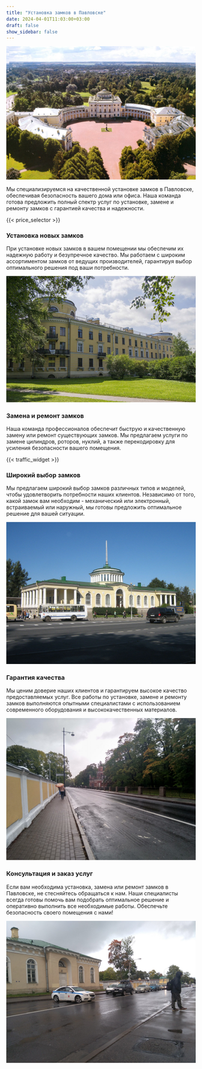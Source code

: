 ```yaml
---
title: "Установка замков в Павловске"
date: 2024-04-01T11:03:00+03:00
draft: false
show_sidebar: false
---
```


![Установка замков в Павловске](Pavlovsk1.jpg)

Мы специализируемся на качественной установке замков в Павловске, обеспечивая безопасность вашего дома или офиса. Наша команда готова предложить полный спектр услуг по установке, замене и ремонту замков с гарантией качества и надежности.

{{< price_selector >}}

### Установка новых замков

При установке новых замков в вашем помещении мы обеспечим их надежную работу и безупречное качество. Мы работаем с широким ассортиментом замков от ведущих производителей, гарантируя выбор оптимального решения под ваши потребности.

![Установка замков в Павловске](Pavlovsk2.jpg)

### Замена и ремонт замков

Наша команда профессионалов обеспечит быструю и качественную замену или ремонт существующих замков. Мы предлагаем услуги по замене цилиндров, роторов, нуклий, а также перекодировку для усиления безопасности вашего помещения.

{{< traffic_widget >}}

### Широкий выбор замков

Мы предлагаем широкий выбор замков различных типов и моделей, чтобы удовлетворить потребности наших клиентов. Независимо от того, какой замок вам необходим - механический или электронный, встраиваемый или наружный, мы готовы предложить оптимальное решение для вашей ситуации.

![Установка замков в Павловске](Pavlovsk3.jpg)

### Гарантия качества

Мы ценим доверие наших клиентов и гарантируем высокое качество предоставляемых услуг. Все работы по установке, замене и ремонту замков выполняются опытными специалистами с использованием современного оборудования и высококачественных материалов.

![Установка замков в Павловске](Pavlovsk4.jpg)

### Консультация и заказ услуг

Если вам необходима установка, замена или ремонт замков в Павловске, не стесняйтесь обращаться к нам. Наши специалисты всегда готовы помочь вам подобрать оптимальное решение и оперативно выполнить все необходимые работы. Обеспечьте безопасность своего помещения с нами!

![Установка замков в Павловске](Pavlovsk5.jpg)
